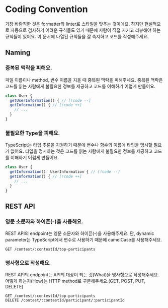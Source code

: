 # Coding Convention

가장 바람직한 것은 formatter와 linter로 스타일을 맞추는 것이에요. 하지만 현실적으로 자동으로 검사하기 어려운 규칙들도 있기 때문에 사람이 직접 지키고 리뷰해야 하는 규칙들이 있어요. 이 문서에 나열된 규칙들을 잘 숙지하고 코드를 작성해주세요.

## Naming

### 중복된 맥락을 피해요.

파일 이름이나 method, 변수 이름을 지을 때 중복된 맥락을 피해주세요. 중복된 맥락은 코드를 읽는 사람에게 불필요한 정보를 제공하고 코드를 이해하기 어렵게 만들어요.

```typescript
class User {
  getUserInformation() { // [!code --]
  getInformation() { // [!code ++]
    // ...
  }
}
```

### 불필요한 Type을 피해요.

TypeScript는 타입 추론을 지원하기 때문에 변수나 함수의 이름에 타입을 명시할 필요가 없어요. 타입을 명시하는 것은 코드를 읽는 사람에게 불필요한 정보를 제공하고 코드를 이해하기 어렵게 만들어요.

```typescript
class User {
  getInformation(): UserInformation { // [!code --]
  getInformation() { // [!code ++]
    // ...
  }
}
```

## REST API

### 영문 소문자와 하이픈(-)을 사용해요.

REST API의 endpoint는 영문 소문자와 하이픈(-)을 사용해주세요. 단, dynamic parameter는 TypeScript에서 변수로 사용하기 때문에 camelCase를 사용해주세요.

```
GET /contest/:contestId/top-participants

```

### 명사형으로 작성해요.

REST API의 endpoint는 API의 대상이 되는 것(What)을 명사형으로 작성해주세요. 어떻게 하는지(How)는 HTTP method로 구분해주세요.(GET, POST, PUT, DELETE)

```
GET /contest/:contestId/top-participants
DELETE /contest/:contestId/participant/:participantId

```
